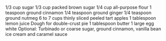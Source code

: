 1/3 cup sugar
1/3 cup packed brown sugar
1/4 cup all-purpose flour
1 teaspoon ground cinnamon
1/4 teaspoon ground ginger
1/4 teaspoon ground nutmeg
6 to 7 cups thinly sliced peeled tart apples
1 tablespoon lemon juice
Dough for double-crust pie
1 tablespoon butter
1 large egg white
Optional: Turbinado or coarse sugar, ground cinnamon, vanilla bean ice cream and caramel sauce